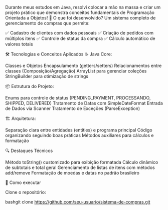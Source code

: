 Durante meus estudos em Java, resolvi colocar a mão na massa e criar um projeto prático que demonstra conceitos fundamentais de Programação Orientada a Objetos!
💼 O que foi desenvolvido?
Um sistema completo de gerenciamento de compras que permite:

✅ Cadastro de clientes com dados pessoais
✅ Criação de pedidos com múltiplos itens
✅ Controle de status da compra
✅ Cálculo automático de valores totais

🛠️ Tecnologias e Conceitos Aplicados
☕ Java Core:

Classes e Objetos
Encapsulamento (getters/setters)
Relacionamentos entre classes (Composição/Agregação)
ArrayList para gerenciar coleções
StringBuilder para otimização de strings

📦 Estrutura do Projeto:

Enums para controle de status (PENDING_PAYMENT, PROCESSANDO, SHIPPED, DELIVERED)
Tratamento de Datas com SimpleDateFormat
Entrada de Dados via Scanner
Tratamento de Exceções (ParseException)

🏗️ Arquitetura:

Separação clara entre entidades (entities) e programa principal
Código organizando seguindo boas práticas
Métodos auxiliares para cálculos e formatação

🔍 Destaques Técnicos

Método toString() customizado para exibição formatada
Cálculo dinâmico de subtotais e total geral
Gerenciamento de listas de itens com métodos add/remove
Formatação de moedas e datas no padrão brasileiro

🚀 Como executar

Clone o repositório:

bashgit clone https://github.com/seu-usuario/sistema-de-compras.git

